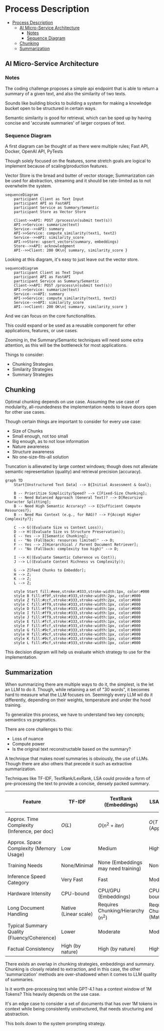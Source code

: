 # Process Description

- [Process Description](#process-description)
  - [AI Micro-Service Architecture](#ai-micro-service-architecture)
    - [Notes](#notes)
    - [Sequence Diagram](#sequence-diagram)
  - [Chunking](#chunking)
  - [Summarization](#summarization)


## AI Micro-Service Architecture

### Notes

The coding challenge proposes a simple api endpoint that is able to return a summary of a given text, and also the similarity of two texts.

Sounds like building blocks to building a system for making a knowledge bucket open to be structured in certain ways.

Semantic similarity is good for retrieval, which can be sped up by having concise and 'accurate summaries' of larger corpses of text.

### Sequence Diagram

A first diagram can be thought of as there were multiple rules; Fast API, Docker, OpenAI API, PyTests

Though solely focused on the features, some stretch goals are logical to implement because of scaling/production features.

Vector Store is the bread and butter of vector storage; Summarization can be used for abstraction, streaming and it should be rate-limited as to not overwhelm the system.

```mermaid
sequenceDiagram
    participant Client as Text Input
    participant API as FastAPI
    participant Service as Summary/Semantic
    participant Store as Vector Store

    Client->>API: POST /process\n(submit text(s))
    API->>Service: summarize(text)
    Service-->>API: summary
    API->>Service: compute_similarity(text1, text2)
    Service-->>API: similarity_score
    API->>Store: upsert_vectors(summary, embeddings)
    Store-->>API: acknowledgment
    API-->>Client: 200 OK\n{ summary, similarity_score }

 ```

 Looking at this diagram, it's easy to just leave out the vector store.


```mermaid
sequenceDiagram
    participant Client as Text Input
    participant API as FastAPI
    participant Service as Summary/Semantic
    Client->>API: POST /process\n(submit text(s))
    API->>Service: summarize(text)
    Service-->>API: summary
    API->>Service: compute_similarity(text1, text2)
    Service-->>API: similarity_score
    API-->>Client: 200 OK\n{ summary, similarity_score }

 ```

 And we can focus on the core functionalities.

 This could expand or be used as a reusable component for other applications, features, or use cases.

 Zooming in, the Summary/Semantic techniques will need some extra attention, as this will be the bottleneck for most applications. 

Things to consider:
* Chunking Strategies
* Similarity Strategies
* Summary Strategies
  
## Chunking

Optimal chunking depends on use case. Assuming the use case of modularity, all-roundedness the implementation needs to leave doors open for other use cases.

Though certain things are important to consider for every use case:

* Size of Chunks
* Small enough, not too small
* Big enough, as to not lose information
* Nature awareness
* Structure awareness
* No one-size-fits-all solution

Truncation is allievated by large context windows; though does not alleviate semantic representation (quality) and retrieval precision (accuracy).

```mermaid
graph TD
    Start[Unstructured Text Data] --> B{Initial Assessment & Goal};

    B -- Prioritize Simplicity/Speed? --> C[Fixed-Size Chunking];
    B -- Need Balanced Approach (General Text)? --> D[Recursive Character Splitting];
    B -- Need High Semantic Accuracy? --> E{Sufficient Compute Resources?};
    B -- Need Max Context (e.g., for RAG)? --> F{Accept Higher Complexity?};

    C --> G((Evaluate Size vs Context Loss));
    D --> H((Evaluate Size vs Structure Preservation));
    E -- Yes --> I[Semantic Chunking];
    E -- "No (Fallback: resources limited)" --> D;
    F -- Yes --> J[Hierarchical / Parent Document Retriever];
    F -- "No (Fallback: complexity too high)" --> D;

    I --> K((Evaluate Semantic Coherence vs Cost));
    J --> L((Evaluate Context Richness vs Complexity));

    G --> Z[Feed Chunks to Embeddor];
    H --> Z;
    K --> Z;
    L --> Z;

    style Start fill:#eee,stroke:#333,stroke-width:1px, color:#000
    style B fill:#f9f,stroke:#333,stroke-width:2px, color:#000
    style Z fill:#ccf,stroke:#333,stroke-width:2px, color:#000
    style C fill:#ff9,stroke:#333,stroke-width:1px, color:#000
    style D fill:#ff9,stroke:#333,stroke-width:1px, color:#000
    style I fill:#ff9,stroke:#333,stroke-width:1px, color:#000
    style J fill:#ff9,stroke:#333,stroke-width:1px, color:#000
    style E fill:#fcf,stroke:#333,stroke-width:1px, color:#000
    style F fill:#fcf,stroke:#333,stroke-width:1px, color:#000
    style G fill:#9cf,stroke:#333,stroke-width:1px, color:#000
    style H fill:#9cf,stroke:#333,stroke-width:1px, color:#000
    style K fill:#9cf,stroke:#333,stroke-width:1px, color:#000
    style L fill:#9cf,stroke:#333,stroke-width:1px, color:#000

```

This decision diagram will help us evaluate which strategy to use for the implementation.

## Summarization

When summarizing there are multiple ways to do it, the simplest, is the let an LLM to do it. Though, while retaining a set of "30 words", it becomes hard to measure what the LLM focuses on. Seemingly every LLM wil do it differently, depending on their weights, temperature and under the hood training.

To generalize this process, we have to understand two key concepts; semantics vs pragmatics.

There are core challenges to this:

* Loss of nuance
* Compute power
* Is the original text reconstructable based on the summary?

A technique that makes novel summaries is obviously, the use of LLMs. Though there are also others that precede it such as extractive summarization.

Techniques like TF-IDF, TextRank/LexRank, LSA could provide a form of pre-processing the text to provide a concise, densely packed summary.

| Feature                     | TF-IDF          | TextRank (Embeddings) | LSA (Approx. SVD)   | BART/T5 (Large)       | Representative LLM (API/Large) |
|-----------------------------|-----------------|-----------------------|---------------------|-----------------------|--------------------------------|
| Approx. Time Complexity (Inference, per doc) | $O(L)$          | $O(n^2 + iter)$       | $O(T \times S \times k)$ (Approx.) | $O(SeqLen^2)$ (Attn) | Complex, depends on model/gen length |
| Approx. Space Complexity (Memory Usage) | Low             | Medium                | High                | High                  | Very High                      |
| Training Needs              | None/Minimal    | None (Embeddings may need training) | None                | Large (Fine-tuning)   | Massive (Pre-training)         |
| Inference Speed Category    | Very Fast       | Fast                  | Moderate            | Slow                  | Slow / Very Slow               |
| Hardware Intensity          | CPU-bound       | CPU/GPU (Embeddings)  | CPU/Memory-bound    | GPU-bound             | High-end GPU required          |
| Long Document Handling      | Native (Linear scale) | Requires Chunking/Hierarchy ($n^2$) | Requires Chunking/Hierarchy (Matrix size) | Specialized Model/Chunking | Specialized Model/Chunking     |
| Typical Summary Quality (Fluency/Coherence) | Lower           | Moderate              | Moderate            | Higher                | Potentially Highest            |
| Factual Consistency         | High (by nature)| High (by nature)      | High (by nature)    | Lower (Risk of hallucination) | Lower (Risk of hallucination)  |

There exists an overlap in chunking strategies, embeddings and summary. Chunking is closely related to extraction, and in this case, the other 'summarization' methods are over-shadowed when it comes to LLM quality of summaries.

Is it worth pre-processing text while GPT-4.1 has a context window of 1M Tokens? This heavily depends on the use case.

It's an edge case to consider a set of documents that has over 1M tokens in context while being consistently unstructured, that needs structuring and abstraction.

This boils down to the system prompting strategy.